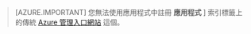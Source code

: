 > [AZURE.IMPORTANT]
您無法使用應用程式中註冊 **應用程式** ] 索引標籤上的傳統 [Azure 管理入口網站](https://manage.windowsazure.com/) 這個。

